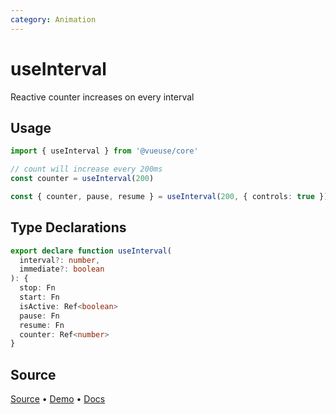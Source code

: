 ```yaml
---
category: Animation
---
```


# useInterval

Reactive counter increases on every interval

## Usage

```js {4}
import { useInterval } from '@vueuse/core'

// count will increase every 200ms
const counter = useInterval(200)
```

```ts
const { counter, pause, resume } = useInterval(200, { controls: true })
```

<!--FOOTER_STARTS-->
## Type Declarations

```typescript
export declare function useInterval(
  interval?: number,
  immediate?: boolean
): {
  stop: Fn
  start: Fn
  isActive: Ref<boolean>
  pause: Fn
  resume: Fn
  counter: Ref<number>
}
```

## Source

[Source](https://github.com/vueuse/vueuse/blob/main/packages/shared/useInterval/index.ts) • [Demo](https://github.com/vueuse/vueuse/blob/main/packages/shared/useInterval/demo.vue) • [Docs](https://github.com/vueuse/vueuse/blob/main/packages/shared/useInterval/index.md)


<!--FOOTER_ENDS-->
